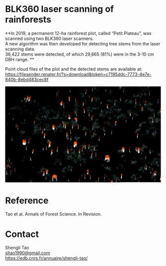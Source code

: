 # BLK360 laser scanning of rainforests

**In 2019, a permanent 12-ha rainforest plot, called “Petit Plateau”, was scanned using two BLK360 laser scanners. <br/>
A new algorithm was then developed for detecting tree stems from the laser scanning data. <br/>
36,422 stems were detected, of which 29,665 (81%) were in the 3-10 cm DBH range. **<br/>

Point cloud files of the plot and the detected stems are available at:  
https://filesender.renater.fr/?s=download&token=c7195ddc-7773-4e7e-840b-8ebd483cec8f

![Stem detection from different height bins](images/stem_detection2.png)


# Reference <br/>
Tao et al. Annals of Forest Science. In Revision.

# Contact <br/>
Shengli Tao <br/>
sltao1990@gmail.com <br/>
https://edb.cnrs.fr/annuaire/shengli-tao/
